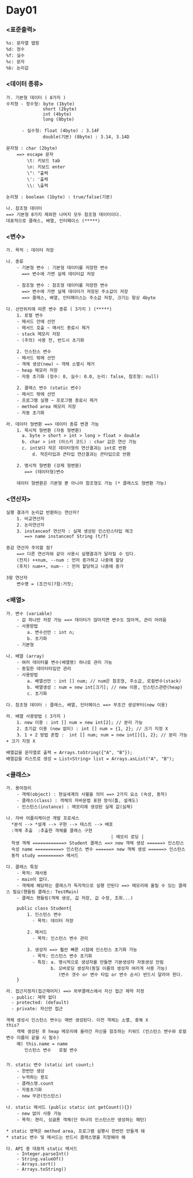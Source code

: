 # Day01

### <표준출력>
    %s: 문자열 맵핑
    %d: 정수
    %f: 실수
    %c: 문자  
    %b: 논리값

### <데이터 종류>
    가. 기본형 데이터 ( 8가지 )
    수치형 - 정수형: byte (1byte)
                  short (2byte)
                  int (4byte)
                  long (8byte)

          - 실수형: float (4byte) : 3.14F
                  double(기본) (8byte) : 3.14, 3.14D

    문자형 : char (2byte)
        ==> escape 문자
            \t: 키보드 tab
            \n: 키보드 enter
            \": "출력
            \': '출력
            \\: \출력

    논리형 : boolean (1byte) : true/false(기본)

    나. 참조형 데이터
    ==> 기본형 8가지 제외한 나머지 모두 참조형 데이터이다.
    대표적으로 클래스, 배열, 인터페이스 (*****)

### <변수>
    가. 목적 : 데이터 저장

    나. 종류
        - 기본형 변수 : 기본형 데이터를 저장한 변수
          ==> 변수에 가면 실제 데이터값 저장

        - 참조형 변수 : 참조형 데이터를 저장한 변수
          ==> 변수에 가면 실제 데이터가 저장된 주소값이 저장
          ==> 클래스, 배열, 인터페이스는 주소값 저장, 크기는 항상 4byte

    다. 선언위치에 따른 변수 종류 ( 3가지 ) (*****)
        1. 로컬 변수
        - 메서드 안에 선언
        - 메서드 호출 ~ 매서드 종료시 제거
        - stack 메모리 저장
        - (주의) 사용 전, 반드시 초기화

        2. 인스턴스 변수
        - 메서드 밖에 선언
        - 객체 생성(new) ~ 객체 소멸시 제거
        - heap 메모리 저장
        - 자동 초기화 (정수: 0, 실수: 0.0, 논리: false, 참조형: null)

        2. 클래스 변수 (static 변수)
        - 메서드 밖에 선언
        - 프로그램 실행 ~ 프로그램 종료시 제거
        - method area 메모리 저장
        - 자동 초기화

    라. 데이터 형변환 ==> 데이터 종류 변경 가능
        1. 묵시적 형변환 (자동 형변환)
          a. byte > short > int > long > float > double
          b. char > int (아스키 코드) : char 값은 연산 가능
          c. int보다 작은 데이터형의 연산결과는 int로 반환
		      d. 작은타입과 큰타입 연산결과는 큰타입으로 반환

        2. 명시적 형변환 (강제 형변환)
           ==> (데이터형)변수

        데이터 형변환은 기본형 뿐 아니라 참조형도 가능 (* 클래스도 형변환 가능)

### <연산자>
    실행 결과가 논리값 반환하는 연산자?
        1. 비교연산자
        2. 논리연산자
        3. instanceof 연산자 : 실제 생성된 인스턴스타입 체크
           ==> name instanceof String (t/f)

    증감 연산자 주의할 점?
        ==> 다른 연산자와 같이 사용시 실행결과가 달라질 수 있다.
        (전치) ++num, --num : 먼저 증가하고 나중에 할당
        (후치) num++, num-- : 먼저 할당하고 나중에 증가

    3항 연산자
        변수명 = (조건식)?참:거짓;

### <배열>
    가. 변수 (variable)
        - 값 하나만 저장 가능 ==> 데이터가 많아지면 변수도 많아져, 관리 어려움
        - 사용방법
            a. 변수선언 : int n;
            b. 초기화
        - 기본형

    나. 배열 (array)
        - 여러 데이터를 변수(배열명) 하나로 관리 가능
        - 동일한 데이터타입만 관리
        - 사용방법
            a. 배열선언 : int [] num; // num은 참조형, 주소값, 로컬변수(stack)
            b. 배열생성 : num = new int[크기]; // new 이용, 인스턴스관련(heap)
            c. 초기화

    다. 참조형 데이터 : 클래스, 배열, 인터페이스 ==> 무조건 생성부터(new 이용)

    라. 배열 사용방법 ( 3가지 )
        1. new 이용 : int [] num = new int[2]; // 분리 가능
        2. 초기값 이용 (new 없이) : int [] num = {1, 2}; // 크기 지정 X
        3. 1 + 2 방법 혼합 :  int [] num; num = new int[]{1, 2}; // 분리 가능 + 크기 지정 X

    배열값을 문자열로 출력 = Arrays.toString({"A", "B"});
    배열값을 리스트로 생성 = List<String> list = Arrays.asList("A", "B");

### <클래스>
    가. 용어정리
        - 객체(object) : 현실세계의 사물을 의미 ==> 2가지 요소 (속성, 동작)
        - 클래스(class) : 객체의 자바문법 표현 방식(틀, 설계도)
        - 인스턴스(instance) : 메모리에 생성된 실제 값(실체)

    나. 자바 어플리케이션 개발 프로세스
      *분석 --> *설계 --> 구현 --> 테스트 --> 배포
      :객체 추출  :추출한 객체를 클래스 구현
                                            | 메모리 로딩 |
      학생 객체 ============> Student 클래스 ==> new 객체 생성 ======> 인스턴스
      속성 name ==========> 인스턴스 변수 ======> new 객체 생성 ======> 인스턴스
      동작 study =========> 메서드           

    다. 클래스 특징
        - 목적: 재사용
        - main이 없다.
        - 객체에 해당하는 클래스가 독자적으로 실행 안된다 ==> 메모리에 올릴 수 있는 클래스 필요(핸들링 클래스: TestMain)
        - 클래스 핸들링(객체 생성, 값 저장, 값 수정, 조회...)

        public class Student{
            1. 인스턴스 변수
              - 목적: 데이터 저장

            2. 메서드
              - 목적: 인스턴스 변수 관리

            3. 생성자 ==> 훨씬 빠른 시점에 인스턴스 초기화 가능
              - 목적: 인스턴스 변수 초기화
              - 특징: a. 명시적으로 생성자를 만들면 기본생성자 자동생성 안됨
                     b. 오버로딩 생성자(동일 이름의 생성자 여러개 사용 가능)
                        (변수 갯수 or 변수 타입 or 변수 순서) 반드시 달라야 한다.
        }

    라. 접근지정자(접근제어자) ==> 외부클래스에서 자신 접근 제약 지정
      - public: 제약 없다
      - protected: (default)
      - private: 자신만 접근

    객체 생성시 인스턴스 변수는 매번 생성된다. 이전 객체는 소멸, 중복 X
    this?
        객체 생성된 후 heap 메모리에 올라간 자신을 참조하는 키워드 (인스턴스 변수와 로컬 변수 이름이 같을 시 필수)
        예) this.name = name
           인스턴스 변수   로컬 변수

### <Static>
    가. static 변수 (static int count;)
        - 한번만 생성
        - 누적하는 용도
        - 클래스명.count
        - 자동초기화
        - new 무관(인스턴스)

    나. static 메서드 (public static int getCount(){})
        - new 없이 사용 가능
        - 목적: 편리, 싱글톤 객체(단 하나의 인스턴스만 생성하는 패턴)

    * static 영역은 method area, 프로그램 실행시 한번만 만들게 돼
    * static 변수 및 메서드는 반드시 클래스명을 지정해야 해
  
    다. API 중 대표적 static 메서드
        - Integer.parseInt()
        - String.valueOf()
        - Arrays.sort()
        - Arrays.toString()
